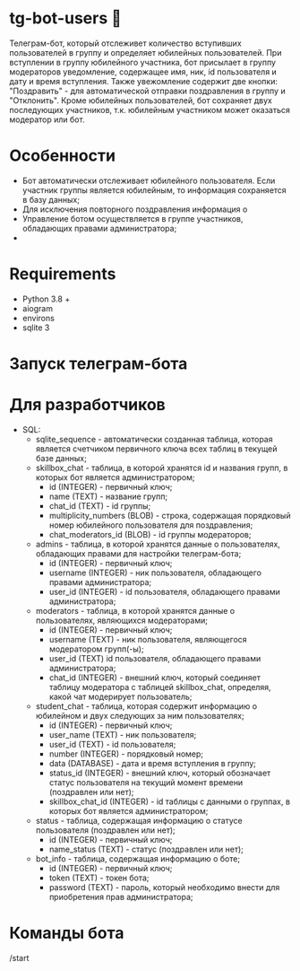 # tg-bot-users 🤖
 Телеграм-бот, который отслеживет количество вступивших пользователей в группу и определяет юбилейных пользователей. При вступлении в группу юбилейного участника,
бот присылает в группу модераторов уведомление, содержащее имя, ник, id пользователя и дату и время вступления. Также увежомление содержит две кнопки: "Поздравить" - для автоматической отправки поздравления в группу и "Отклонить". Кроме юбилейных пользователей, бот сохраняет двух последующих участников, т.к. юбилейным участником может оказаться модератор или бот.

# Особенности
- Бот автоматически отслеживает юбилейного пользователя. Если участник группы является юбилейным, то информация сохраняется в базу данных;
- Для исключения повторного поздравления информация о
- Управление ботом осуществляется в группе участников, обладающих правами администратора;
- 

# Requirements
- Python 3.8 +
- aiogram
- environs
- sqlite 3

# Запуск телеграм-бота

# Для разработчиков
- SQL:
  + sqlite_sequence - автоматически созданная таблица, которая является счетчиком первичного ключа всех таблиц в текущей базе данных;
  + skillbox_chat - таблица, в которой хранятся id и названия групп, в которых бот является администратором;
    + id (INTEGER) - первичный ключ;
    + name (TEXT) - название групп;
    + chat_id (TEXT) - id группы;
    + multiplicity_numbers (BLOB) - строка, содержащая порядковый номер юбилейного пользователя для поздравления;
    + chat_moderators_id (BLOB) - id группы модераторов;
  + admins - таблица, в которой хранятся данные о пользователях, обладающих правами для настройки телеграм-бота;
    + id (INTEGER) - первичный ключ;
    + username (INTEGER) - ник пользователя, обладающего правами администратора;
    + user_id (INTEGER) - id пользователя, обладающего правами администратора;
  + moderators - таблица, в которой хранятся данные о пользователях, являющихся модераторами;
    + id (INTEGER) - первичный ключ;
    + username (TEXT) - ник пользователя, являющегося модератором групп(-ы);
    + user_id (TEXT) id пользователя, обладающего правами администратора;
    + chat_id (INTEGER) - внешний ключ, который соединяет таблицу модератора с таблицей skillbox_chat, определяя, какой чат модерирует пользователь;
  + student_chat - таблица, которая содержит информацию о юбилейном и двух следующих за ним пользователях;
    + id (INTEGER) - первичный ключ;
    + user_name (TEXT) - ник пользователя;
    + user_id (TEXT) - id пользователя;
    + number (INTEGER) - порядковый номер;
    + data (DATABASE) - дата и время вступления в группу;
    + status_id (INTEGER) - внешний ключ, который обозначает статус пользователя на текущий момент времени (поздравлен или нет);
    + skillbox_chat_id (INTEGER) - id таблицы с данными о группах, в которых бот является администратором;
   + status - таблица, содержащая информацию о статусе пользователя (поздравлен или нет);
     + id (INTEGER) - первичный ключ;
     + name_status (TEXT) - статус (поздравлен или нет);
   + bot_info - таблица, содержащая информацию о боте;
     + id (INTEGER) - первичный ключ;
     + token (TEXT) - токен бота;
     + password (TEXT) - пароль, который необходимо внести для приобретения прав администратора;

# Команды бота
/start
